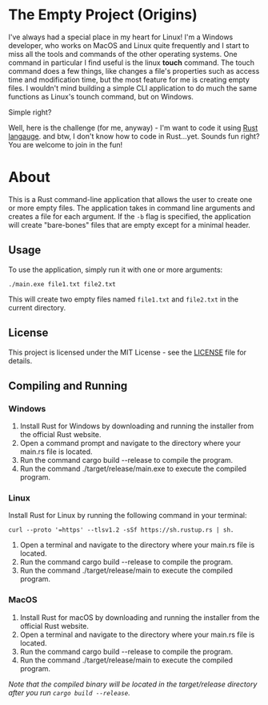 # The Empty Project (Origins)
I've always had a special place in my heart for Linux!  I'm a Windows developer, who works on MacOS and Linux quite frequently and 
I start to miss all the tools and commands of the other operating systems.  One command in particular I find useful is the linux **touch** command.
The touch command does a few things, like changes a file's properties such as access time and modification time, but the most feature for me is creating empty files. 
I wouldn't mind building a simple CLI application to do much the same functions as Linux's tounch command, but on Windows.

Simple right?

Well, here is the challenge (for me, anyway) - I'm want to code it using [Rust langauge](https://www.rust-lang.org/). 
and btw, I don't know how to code in Rust...yet.  Sounds fun right?  You are welcome to join in the fun!

# About

This is a Rust command-line application that allows the user to create one or more empty files. The application takes in command line arguments and creates a file for each argument. If the `-b` flag is specified, the application will create "bare-bones" files that are empty except for a minimal header.

## Usage

To use the application, simply run it with one or more arguments:

```
./main.exe file1.txt file2.txt
```

This will create two empty files named `file1.txt` and `file2.txt` in the current directory.

## License

This project is licensed under the MIT License - see the [LICENSE](https://github.com/lbrgriffith/TheEmptyProject/blob/main/LICENSE) file for details.

## Compiling and Running
### Windows
1. Install Rust for Windows by downloading and running the installer from the official Rust website.
2. Open a command prompt and navigate to the directory where your main.rs file is located.
3. Run the command cargo build --release to compile the program.
4. Run the command ./target/release/main.exe to execute the compiled program.

### Linux
Install Rust for Linux by running the following command in your terminal: 
```
curl --proto '=https' --tlsv1.2 -sSf https://sh.rustup.rs | sh.
```
1. Open a terminal and navigate to the directory where your main.rs file is located.
2. Run the command cargo build --release to compile the program.
3. Run the command ./target/release/main to execute the compiled program.

### MacOS
1. Install Rust for macOS by downloading and running the installer from the official Rust website.
2. Open a terminal and navigate to the directory where your main.rs file is located.
3. Run the command cargo build --release to compile the program.
4. Run the command ./target/release/main to execute the compiled program.

_Note that the compiled binary will be located in the target/release directory after you run `cargo build --release`._
